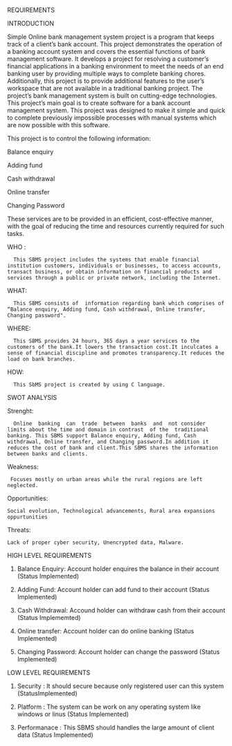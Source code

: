 REQUIREMENTS 

INTRODUCTION 

  Simple Online bank management system project is a program that keeps track of a client’s bank account. This project demonstrates the operation of a banking account system and covers the essential functions of bank management software. It develops a project for resolving a customer’s financial applications in a banking environment to meet the needs of an end banking user by providing multiple ways to complete banking chores. Additionally, this project is to provide additional features to the user’s workspace that are not available in a traditional banking project. The project’s bank management system is built on cutting-edge technologies. This project’s main goal is to create software for a bank account management system. This project was designed to make it simple and quick to complete previously impossible processes with manual systems which are now possible with this software.

This project is to control the following information: 

Balance enquiry 

Adding fund 

Cash withdrawal 

Online transfer 

Changing Password 

These services are to be provided in an efficient, cost-effective manner, with the goal of reducing the time and resources currently required for such tasks. 

WHO :

      This SBMS project includes the systems that enable financial institution customers, individuals or businesses, to access accounts, transact business, or obtain information on financial products and services through a public or private network, including the Internet.
WHAT:

      This SBMS consists of  information regarding bank which comprises of “Balance enquiry, Adding fund, Cash withdrawal, Online transfer, Changing password". 

WHERE:

      This SBMS provides 24 hours, 365 days a year services to the customers of the bank.It lowers the transaction cost.It inculcates a sense of financial discipline and promotes transparency.It reduces the load on bank branches.

HOW:

      This SbMS project is created by using C language.
      

                                                                        
SWOT ANALYSIS 

Strenght:

      Online  banking  can  trade  between  banks  and  not consider limits about the time and domain in contrast  of the  traditional  banking. This SBMS support Balance enquiry, Adding fund, Cash withdrawal, Online transfer, and Changing password.In addition it reduces the cost of bank and client.This SBMS shares the information between banks and clients.  
      
Weakness:

     Focuses mostly on urban areas while the rural regions are left neglected.
     
Opportunities:
    
    Social evolution, Technological advancements, Rural area expansions oppurtunities
    
Threats:

    Lack of proper cyber security, Unencrypted data, Malware.
    
HIGH LEVEL REQUIREMENTS

1.  Balance Enquiry:
        Account holder enquires the balance in their  account (Status Implemented)

2.  Adding Fund:
        Account holder can add fund to their account (Status Implemented)

3.  Cash Withdrawal:
        Accound holder can withdraw cash from their account (Status Implememted)

4.  Online transfer:
        Account holder can do online banking (Status Implemented)

5.  Changing Password:
        Account holder can change the password (Status Implemented)
        
LOW LEVEL REQUIREMENTS

1.  Security	:
       It should secure because only registered user can this system	(StatusImplemented)

2.  Platform	:
      The system can be work on any operating system like windows or linus	(Status Implemented)

3.  Performanace :
     	This SBMS should handles the large amount of client data	(Status Implemented)
